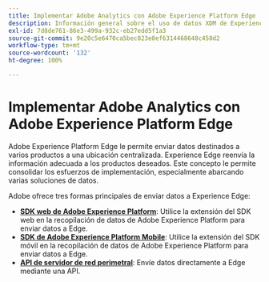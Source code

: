 ```yaml
---
title: Implementar Adobe Analytics con Adobe Experience Platform Edge
description: Información general sobre el uso de datos XDM de Experience Platform en Adobe Analytics
exl-id: 7d8de761-86e3-499a-932c-eb27edd5f1a3
source-git-commit: 9e20c5e6470ca5bec823e8ef6314468648c458d2
workflow-type: tm+mt
source-wordcount: '132'
ht-degree: 100%

---
```


# Implementar Adobe Analytics con Adobe Experience Platform Edge

Adobe Experience Platform Edge le permite enviar datos destinados a varios productos a una ubicación centralizada. Experience Edge reenvía la información adecuada a los productos deseados. Este concepto le permite consolidar los esfuerzos de implementación, especialmente abarcando varias soluciones de datos.

Adobe ofrece tres formas principales de enviar datos a Experience Edge:

* **[SDK web de Adobe Experience Platform](web-sdk/overview.md)**: Utilice la extensión del SDK web en la recopilación de datos de Adobe Experience Platform para enviar datos a Edge.
* **[SDK de Adobe Experience Platform Mobile](mobile-sdk/overview.md)**: Utilice la extensión del SDK móvil en la recopilación de datos de Adobe Experience Platform para enviar datos a Edge.
* **[API de servidor de red perimetral](edge-api/overview.md)**: Envíe datos directamente a Edge mediante una API.
